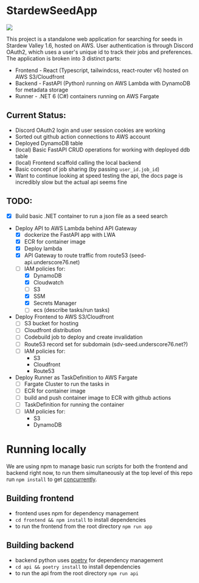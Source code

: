 # StardewSeedApp

![](https://github.com/Underscore76/StardewSeedApp/actions/workflows/cfn.yml/badge.svg)


This project is a standalone web application for searching for seeds in Stardew Valley 1.6, hosted on AWS. User authentication is through Discord OAuth2, which uses a user's unique id to track their jobs and preferences. The application is broken into 3 distinct parts:

* Frontend - React (Typescript, tailwindcss, react-router v6) hosted on AWS S3/Cloudfront
* Backend - FastAPI (Python) running on AWS Lambda with DynamoDB for metadata storage
* Runner - .NET 6 (C#) containers running on AWS Fargate

## Current Status:
* Discord OAuth2 login and user session cookies are working
* Sorted out github action connections to AWS account
* Deployed DynamoDB table
* (local) Basic FastAPI CRUD operations for working with deployed ddb table
* (local) Frontend scaffold calling the local backend
* Basic concept of job sharing (by passing `user_id.job_id`)
* Want to continue looking at speed testing the api, the docs page is incredibly slow but the actual api seems fine


## TODO:
* [X] Build basic .NET container to run a json file as a seed search
* Deploy API to AWS Lambda behind API Gateway
    * [X] dockerize the FastAPI app with LWA
    * [X] ECR for container image
    * [X] Deploy lambda
    * [X] API Gateway to route traffic from route53 (seed-api.underscore76.net)
    * [ ] IAM policies for:
        * [X] DynamoDB
        * [X] Cloudwatch
        * [ ] S3
        * [X] SSM
        * [X] Secrets Manager
        * [ ] ecs (describe tasks/run tasks)
* Deploy Frontend to AWS S3/Cloudfront
    * [ ] S3 bucket for hosting
    * [ ] Cloudfront distribution
    * [ ] Codebuild job to deploy and create invalidation
    * [ ] Route53 record set for subdomain (sdv-seed.underscore76.net?)
    * [ ] IAM policies for:
        * S3
        * Cloudfront
        * Route53
* Deploy Runner as TaskDefinition to AWS Fargate
    * [ ] Fargate Cluster to run the tasks in
    * [ ] ECR for container image
    * [ ] build and push container image to ECR with github actions
    * [ ] TaskDefinition for running the container
    * [ ] IAM policies for:
        * S3
        * DynamoDB

# Running locally

We are using npm to manage basic run scripts for both the frontend and backend right now, to run them simultaneously at the top level of this repo run `npm install` to get [concurrently](https://github.com/open-cli-tools/concurrently#readme).

## Building frontend
* frontend uses npm for dependency management
* `cd frontend && npm install` to install dependencies
* to run the frontend from the root directory `npm run app`

## Building backend

* backend python uses [poetry](https://python-poetry.org/) for dependency management
* `cd api && poetry install` to install dependencies
* to run the api from the root directory `npm run api`
